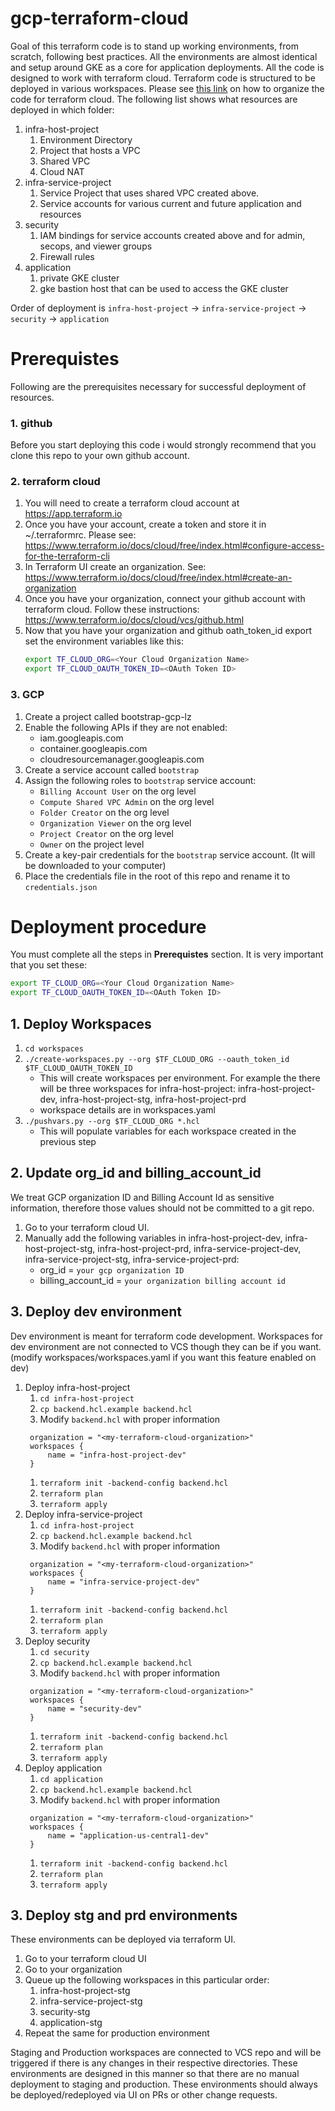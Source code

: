 # gcp-terraform-cloud
Goal of this terraform code is to stand up working environments, from scratch, following best practices. All the 
environments are almost identical and setup around GKE as a core for application deployments. All the code is
designed to work with terraform cloud. Terraform code is structured to be deployed in various workspaces. Please see 
[this link](https://www.terraform.io/docs/cloud/workspaces/repo-structure.html#structuring-repos-for-multiple-environments) 
on how to organize the code for terraform cloud. The following list shows what resources are deployed in which folder:
1. infra-host-project
   1. Environment Directory
   1. Project that hosts a VPC
   1. Shared VPC
   1. Cloud NAT
1. infra-service-project
   1. Service Project that uses shared VPC created above.
   1. Service accounts for various current and future application and resources
1. security
   1. IAM bindings for service accounts created above and for admin, secops, and viewer groups
   1. Firewall rules
1. application
   1. private GKE cluster
   1. gke bastion host that can be used to access the GKE cluster 

Order of deployment is `infra-host-project` -> `infra-service-project` -> `security` -> `application`

# Prerequistes
Following are the prerequisites necessary for successful deployment of resources.
 
### 1. github
Before you start deploying this code i would strongly recommend that you clone this repo to your own github account.

### 2. terraform cloud
1. You will need to create a terraform cloud account at https://app.terraform.io
1. Once you have your account, create a token and store it in ~/.terraformrc. Please see: https://www.terraform.io/docs/cloud/free/index.html#configure-access-for-the-terraform-cli
1. In Terraform UI create an organization. See: https://www.terraform.io/docs/cloud/free/index.html#create-an-organization
1. Once you have your organization, connect your github account with terraform cloud. Follow these instructions: https://www.terraform.io/docs/cloud/vcs/github.html
1. Now that you have your organization and github oath_token_id export set the environment variables like this:
   ```bash
   export TF_CLOUD_ORG=<Your Cloud Organization Name>
   export TF_CLOUD_OAUTH_TOKEN_ID=<OAuth Token ID>
   ```

### 3. GCP
1. Create a project called bootstrap-gcp-lz
1. Enable the following APIs if they are not enabled:
   * iam.googleapis.com
   * container.googleapis.com
   * cloudresourcemanager.googleapis.com
1. Create a service account called `bootstrap`
1. Assign the following roles to `bootstrap` service account:
   * `Billing Account User` on the org level
   * `Compute Shared VPC Admin` on the org level
   * `Folder Creator` on the org level
   * `Organization Viewer` on the org level
   * `Project Creator` on the org level
   * `Owner` on the project level
1. Create a key-pair credentials for the `bootstrap` service account. (It will be downloaded to your computer)
1. Place the credentials file in the root of this repo and rename it to `credentials.json`

# Deployment procedure
You must complete all the steps in **Prerequistes** section. It is very important that you set these:
```bash
export TF_CLOUD_ORG=<Your Cloud Organization Name>
export TF_CLOUD_OAUTH_TOKEN_ID=<OAuth Token ID>
```

## 1. Deploy Workspaces
1. `cd workspaces`
1. `./create-workspaces.py --org $TF_CLOUD_ORG --oauth_token_id $TF_CLOUD_OAUTH_TOKEN_ID`
   * This will create workspaces per environment. For example the there will be three workspaces for infra-host-project:
     infra-host-project-dev, infra-host-project-stg, infra-host-project-prd
   * workspace details are in workspaces.yaml
1. `./pushvars.py --org $TF_CLOUD_ORG *.hcl`
   * This will populate variables for each workspace created in the previous step

## 2. Update org_id and billing_account_id
We treat GCP organization ID and Billing Account Id as sensitive information, therefore those values should not be
committed to a git repo.
1. Go to your terraform cloud UI.
1. Manually add the following variables in infra-host-project-dev, infra-host-project-stg, infra-host-project-prd, 
infra-service-project-dev, infra-service-project-stg, infra-service-project-prd:
   * org_id = `your gcp organization ID`
   * billing_account_id = `your organization billing account id`
   
## 3. Deploy dev environment
Dev environment is meant for terraform code development. Workspaces for dev environment are not connected to VCS though
they can be if you want. (modify workspaces/workspaces.yaml if you want this feature enabled on dev)

1. Deploy infra-host-project
   1. `cd infra-host-project`
   1. `cp backend.hcl.example backend.hcl`
   1. Modify `backend.hcl` with proper information
   ```hcl
    organization = "<my-terraform-cloud-organization>"
    workspaces {
        name = "infra-host-project-dev"
    }
   ```
   1. `terraform init -backend-config backend.hcl`
   1. `terraform plan`
   1. `terraform apply`
1. Deploy infra-service-project
   1. `cd infra-host-project`
   1. `cp backend.hcl.example backend.hcl`
   1. Modify `backend.hcl` with proper information
   ```hcl
    organization = "<my-terraform-cloud-organization>"
    workspaces {
        name = "infra-service-project-dev"
    }
   ```
   1. `terraform init -backend-config backend.hcl`
   1. `terraform plan`
   1. `terraform apply`
1. Deploy security
   1. `cd security`
   1. `cp backend.hcl.example backend.hcl`
   1. Modify `backend.hcl` with proper information
   ```hcl
    organization = "<my-terraform-cloud-organization>"
    workspaces {
        name = "security-dev"
    }
   ```
   1. `terraform init -backend-config backend.hcl`
   1. `terraform plan`
   1. `terraform apply`
1. Deploy application
   1. `cd application`
   1. `cp backend.hcl.example backend.hcl`
   1. Modify `backend.hcl` with proper information
   ```hcl
    organization = "<my-terraform-cloud-organization>"
    workspaces {
        name = "application-us-central1-dev"
    }
   ```
   1. `terraform init -backend-config backend.hcl`
   1. `terraform plan`
   1. `terraform apply`

## 3. Deploy stg and prd environments
These environments can be deployed via terraform UI.
1. Go to your terraform cloud UI
1. Go to your organization
1. Queue up the following workspaces in this particular order:
   1. infra-host-project-stg
   1. infra-service-project-stg
   1. security-stg
   1. application-stg
1. Repeat the same for production environment

Staging and Production workspaces are connected to VCS repo and will be triggered if there is any changes in their 
respective directories. These environments are designed in this manner so that there are no manual deployment to staging
and production. These environments should always be deployed/redeployed via UI on PRs or other change requests.
